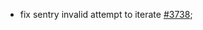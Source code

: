 * fix sentry invalid attempt to iterate [#3738](https://github.com/MyEtherWallet/MyEtherWallet/pull/3738);
